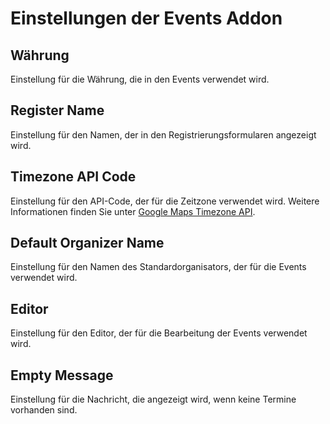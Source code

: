 # Einstellungen der Events Addon

## Währung

Einstellung für die Währung, die in den Events verwendet wird.

## Register Name

Einstellung für den Namen, der in den Registrierungsformularen angezeigt wird.

## Timezone API Code

Einstellung für den API-Code, der für die Zeitzone verwendet wird. Weitere Informationen finden Sie unter [Google Maps Timezone API](https://developers.google.com/maps/documentation/timezone/intro?hl=de).

## Default Organizer Name

Einstellung für den Namen des Standardorganisators, der für die Events verwendet wird.

## Editor

Einstellung für den Editor, der für die Bearbeitung der Events verwendet wird.

## Empty Message

Einstellung für die Nachricht, die angezeigt wird, wenn keine Termine vorhanden sind.
